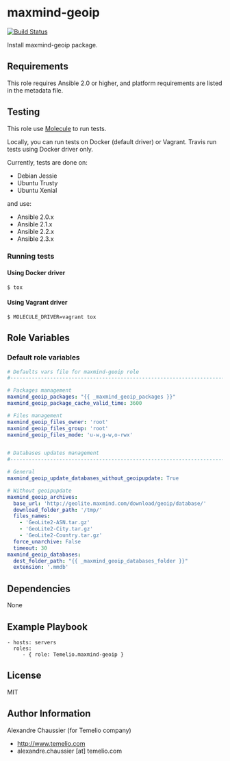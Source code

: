 # maxmind-geoip

[![Build Status](https://travis-ci.org/Temelio/ansible-role-maxmind-geoip.svg?branch=master)](https://travis-ci.org/Temelio/ansible-role-maxmind-geoip)

Install maxmind-geoip package.

## Requirements

This role requires Ansible 2.0 or higher,
and platform requirements are listed in the metadata file.

## Testing

This role use [Molecule](https://github.com/metacloud/molecule/) to run tests.

Locally, you can run tests on Docker (default driver) or Vagrant.
Travis run tests using Docker driver only.

Currently, tests are done on:
- Debian Jessie
- Ubuntu Trusty
- Ubuntu Xenial

and use:
- Ansible 2.0.x
- Ansible 2.1.x
- Ansible 2.2.x
- Ansible 2.3.x

### Running tests

#### Using Docker driver

```
$ tox
```

#### Using Vagrant driver

```
$ MOLECULE_DRIVER=vagrant tox
```

## Role Variables

### Default role variables

``` yaml
# Defaults vars file for maxmind-geoip role
#------------------------------------------------------------------------------

# Packages management
maxmind_geoip_packages: "{{ _maxmind_geoip_packages }}"
maxmind_geoip_package_cache_valid_time: 3600

# Files management
maxmind_geoip_files_owner: 'root'
maxmind_geoip_files_group: 'root'
maxmind_geoip_files_mode: 'u-w,g-w,o-rwx'


# Databases updates management
#------------------------------------------------------------------------------

# General
maxmind_geoip_update_databases_without_geoipupdate: True

# Without geoipupdate
maxmind_geoip_archives:
  base_url: 'http://geolite.maxmind.com/download/geoip/database/'
  download_folder_path: '/tmp/'
  files_names:
    - 'GeoLite2-ASN.tar.gz'
    - 'GeoLite2-City.tar.gz'
    - 'GeoLite2-Country.tar.gz'
  force_unarchive: False
  timeout: 30
maxmind_geoip_databases:
  dest_folder_path: "{{ _maxmind_geoip_databases_folder }}"
  extension: '.mmdb'
```

## Dependencies

None

## Example Playbook

    - hosts: servers
      roles:
         - { role: Temelio.maxmind-geoip }

## License

MIT

## Author Information

Alexandre Chaussier (for Temelio company)
- http://www.temelio.com
- alexandre.chaussier [at] temelio.com

